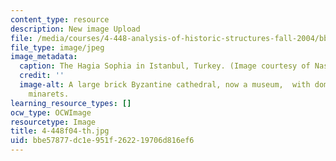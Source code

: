 ```yaml
---
content_type: resource
description: New image Upload
file: /media/courses/4-448-analysis-of-historic-structures-fall-2004/bbe57877dc1e951f262219706d816ef6_4-448f04-th.jpg
file_type: image/jpeg
image_metadata:
  caption: The Hagia Sophia in Istanbul, Turkey. (Image courtesy of Nasser Rabbat.)
  credit: ''
  image-alt: A large brick Byzantine cathedral, now a museum,  with dome and four
    minarets.
learning_resource_types: []
ocw_type: OCWImage
resourcetype: Image
title: 4-448f04-th.jpg
uid: bbe57877-dc1e-951f-2622-19706d816ef6
---
```


